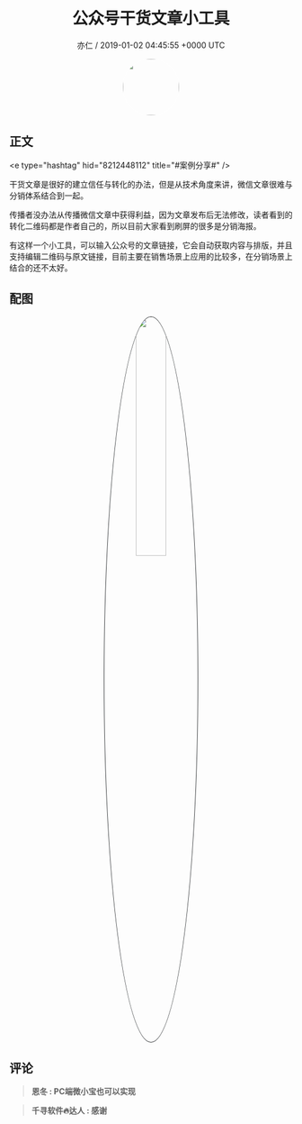 <h1 align="center">公众号干货文章小工具</h1>
<p align="center">
    <a>亦仁 / 2019-01-02 04:45:55 &#43;0000 UTC</a>
</p>

<div align="center">
    <img src="https://images.zsxq.com/Fn3NQqCN8nuGF86yZPXSbEsl0mb3?e=1590940799&amp;token=kIxbL07-8jAj8w1n4s9zv64FuZZNEATmlU_Vm6zD:pfbNc8W3hS0oYG_hyXXh_rHMHuc=" width="100" height="100" style="border:1px solid;border-radius:50%; color:#ffffff"/>
</div>

## 正文

<div>
&lt;e type=&#34;hashtag&#34; hid=&#34;8212448112&#34; title=&#34;#案例分享#&#34; /&gt; 

干货文章是很好的建立信任与转化的办法，但是从技术角度来讲，微信文章很难与分销体系结合到一起。

传播者没办法从传播微信文章中获得利益，因为文章发布后无法修改，读者看到的转化二维码都是作者自己的，所以目前大家看到刷屏的很多是分销海报。

有这样一个小工具，可以输入公众号的文章链接，它会自动获取内容与排版，并且支持编辑二维码与原文链接，目前主要在销售场景上应用的比较多，在分销场景上结合的还不太好。
</div>

## 配图
<div class="image" align="center">

<img src="https://images.zsxq.com/FmSTy8i7KquQWahQ1lgMuBSs-lXV?imageMogr2/auto-orient/thumbnail/800x/format/jpg/blur/1x0/quality/75&amp;e=1590940799&amp;token=kIxbL07-8jAj8w1n4s9zv64FuZZNEATmlU_Vm6zD:FsTx7_HACA3vMbPvoCFBhlR53p4=" width="33%" height="33%" style="border:1px solid;border-radius:50%; color:#3c3f41"/>

</div>

## 评论

<div align="left">
<div>

<blockquote >
<span> <strong>恩冬 : PC端微小宝也可以实现 </strong></span>
</blockquote>

<blockquote >
<span> <strong>千寻软件🔥达人 : 感谢 </strong></span>
</blockquote>

</div>
</div>